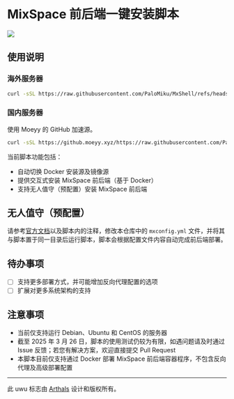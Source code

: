 # MixSpace 前后端一键安装脚本

<img src="https://cdn.jsdelivr.net/gh/mx-space/.github@main/uwu.png" />

## 使用说明

### 海外服务器

```bash
curl -sSL https://raw.githubusercontent.com/PaloMiku/MxShell/refs/heads/main/install.sh -o install.sh && bash install.sh
```

### 国内服务器

使用 Moeyy 的 GitHub 加速源。

```bash
curl -sSL https://github.moeyy.xyz/https://raw.githubusercontent.com/PaloMiku/MxShell/refs/heads/main/install.sh -o install.sh && bash install.sh
```

当前脚本功能包括：

- 自动切换 Docker 安装源及镜像源
- 提供交互式安装 MixSpace 前后端（基于 Docker）
- 支持无人值守（预配置）安装 MixSpace 前后端

## 无人值守（预配置）

请参考[官方文档](https://mx-space.js.org)以及脚本内的注释，修改本仓库中的 `mxconfig.yml` 文件，并将其与脚本置于同一目录后运行脚本，脚本会根据配置文件内容自动完成前后端部署。

## 待办事项

- [ ] 支持更多部署方式，并可能增加反向代理配置的选项
- [ ] 扩展对更多系统架构的支持

## 注意事项

- 当前仅支持运行 Debian、Ubuntu 和 CentOS 的服务器
- 截至 2025 年 3 月 26 日，脚本的使用测试仍较为有限，如遇问题请及时通过 Issue 反馈；若您有解决方案，欢迎直接提交 Pull Request
- 本脚本目前仅支持通过 Docker 部署 MixSpace 前后端容器程序，不包含反向代理及高级部署配置

---

此 uwu 标志由 [Arthals](https://github.com/zhuozhiyongde) 设计和版权所有。
